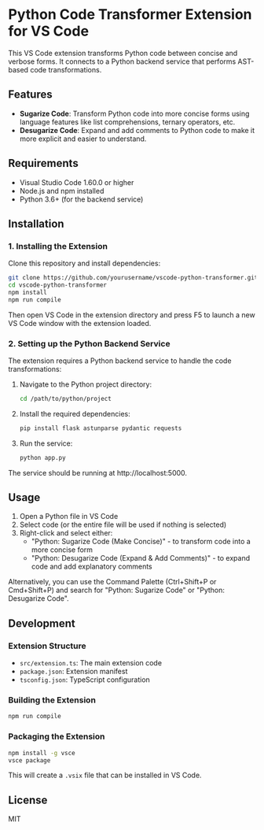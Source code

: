 # Python Code Transformer Extension for VS Code

This VS Code extension transforms Python code between concise and verbose forms. It connects to a Python backend service that performs AST-based code transformations.

## Features

- **Sugarize Code**: Transform Python code into more concise forms using language features like list comprehensions, ternary operators, etc.
- **Desugarize Code**: Expand and add comments to Python code to make it more explicit and easier to understand.

## Requirements

- Visual Studio Code 1.60.0 or higher
- Node.js and npm installed
- Python 3.6+ (for the backend service)

## Installation

### 1. Installing the Extension

Clone this repository and install dependencies:

```bash
git clone https://github.com/yourusername/vscode-python-transformer.git
cd vscode-python-transformer
npm install
npm run compile
```

Then open VS Code in the extension directory and press F5 to launch a new VS Code window with the extension loaded.

### 2. Setting up the Python Backend Service

The extension requires a Python backend service to handle the code transformations:

1. Navigate to the Python project directory:
   ```bash
   cd /path/to/python/project
   ```

2. Install the required dependencies:
   ```bash
   pip install flask astunparse pydantic requests
   ```

3. Run the service:
   ```bash
   python app.py
   ```

The service should be running at http://localhost:5000.

## Usage

1. Open a Python file in VS Code
2. Select code (or the entire file will be used if nothing is selected)
3. Right-click and select either:
   - "Python: Sugarize Code (Make Concise)" - to transform code into a more concise form
   - "Python: Desugarize Code (Expand & Add Comments)" - to expand code and add explanatory comments

Alternatively, you can use the Command Palette (Ctrl+Shift+P or Cmd+Shift+P) and search for "Python: Sugarize Code" or "Python: Desugarize Code".

## Development

### Extension Structure

- `src/extension.ts`: The main extension code
- `package.json`: Extension manifest
- `tsconfig.json`: TypeScript configuration

### Building the Extension

```bash
npm run compile
```

### Packaging the Extension

```bash
npm install -g vsce
vsce package
```

This will create a `.vsix` file that can be installed in VS Code.

## License

MIT 